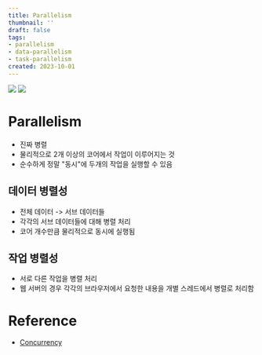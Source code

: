 ```yaml
---
title: Parallelism
thumbnail: ''
draft: false
tags:
- parallelism
- data-parallelism
- task-parallelism
created: 2023-10-01
---
```


![](TechTalks_22_ConcurrencyParallelism_0.png)
![](ConcurrentProgramming_01_ConcurrencyThread_0.png)

# Parallelism

* 진짜 병렬
* 물리적으로 2개 이상의 코어에서 작업이 이루어지는 것
* 순수하게 정말 "동시"에 두개의 작업을 실행할 수 있음

## 데이터 병렬성

* 전체 데이터 -> 서브 데이터들
* 각각의 서브 데이터들에 대해 병렬 처리
* 코어 개수만큼 물리적으로 동시에 실행됨

## 작업 병렬성

* 서로 다른 작업을 병렬 처리
* 웹 서버의 경우 각각의 브라우저에서 요청한 내용을 개별 스레드에서 병렬로 처리함

# Reference

* [Concurrency](Knowledges/Development/Concepts/Concurrency.md)
